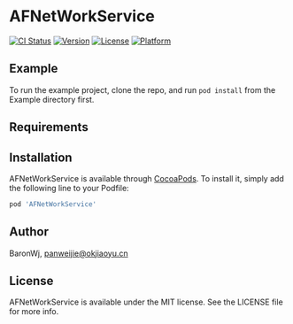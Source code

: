 # AFNetWorkService

[![CI Status](https://img.shields.io/travis/BaronWj/AFNetWorkService.svg?style=flat)](https://travis-ci.org/BaronWj/AFNetWorkService)
[![Version](https://img.shields.io/cocoapods/v/AFNetWorkService.svg?style=flat)](https://cocoapods.org/pods/AFNetWorkService)
[![License](https://img.shields.io/cocoapods/l/AFNetWorkService.svg?style=flat)](https://cocoapods.org/pods/AFNetWorkService)
[![Platform](https://img.shields.io/cocoapods/p/AFNetWorkService.svg?style=flat)](https://cocoapods.org/pods/AFNetWorkService)

## Example

To run the example project, clone the repo, and run `pod install` from the Example directory first.

## Requirements

## Installation

AFNetWorkService is available through [CocoaPods](https://cocoapods.org). To install
it, simply add the following line to your Podfile:

```ruby
pod 'AFNetWorkService'
```

## Author

BaronWj, panweijie@okjiaoyu.cn

## License

AFNetWorkService is available under the MIT license. See the LICENSE file for more info.
